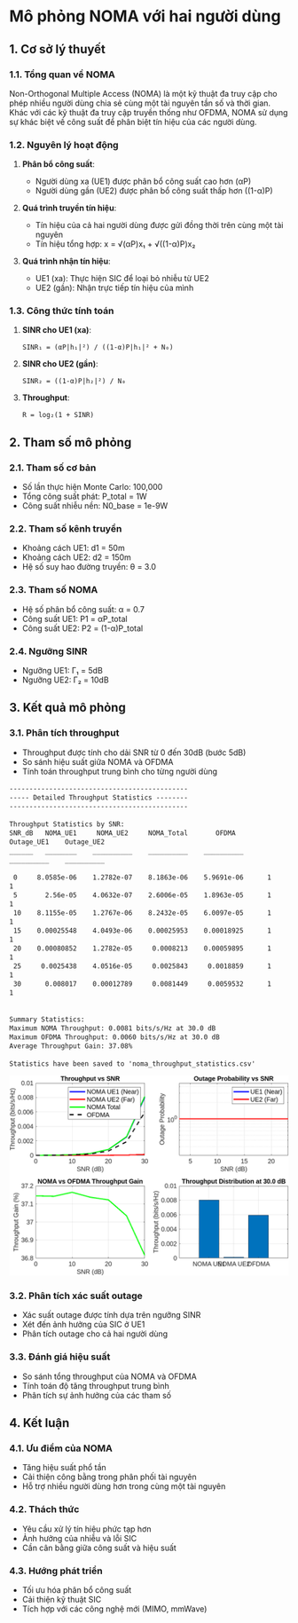 # Mô phỏng NOMA với hai người dùng

## 1. Cơ sở lý thuyết

### 1.1. Tổng quan về NOMA
Non-Orthogonal Multiple Access (NOMA) là một kỹ thuật đa truy cập cho phép nhiều người dùng chia sẻ cùng một tài nguyên tần số và thời gian. Khác với các kỹ thuật đa truy cập truyền thống như OFDMA, NOMA sử dụng sự khác biệt về công suất để phân biệt tín hiệu của các người dùng.

### 1.2. Nguyên lý hoạt động
1. **Phân bổ công suất**: 
   - Người dùng xa (UE1) được phân bổ công suất cao hơn (αP)
   - Người dùng gần (UE2) được phân bổ công suất thấp hơn ((1-α)P)

2. **Quá trình truyền tín hiệu**:
   - Tín hiệu của cả hai người dùng được gửi đồng thời trên cùng một tài nguyên
   - Tín hiệu tổng hợp: x = √(αP)x₁ + √((1-α)P)x₂

3. **Quá trình nhận tín hiệu**:
   - UE1 (xa): Thực hiện SIC để loại bỏ nhiễu từ UE2
   - UE2 (gần): Nhận trực tiếp tín hiệu của mình

### 1.3. Công thức tính toán
1. **SINR cho UE1 (xa)**:
   ```
   SINR₁ = (αP|h₁|²) / ((1-α)P|h₁|² + N₀)
   ```

2. **SINR cho UE2 (gần)**:
   ```
   SINR₂ = ((1-α)P|h₂|²) / N₀
   ```

3. **Throughput**:
   ```
   R = log₂(1 + SINR)
   ```

## 2. Tham số mô phỏng

### 2.1. Tham số cơ bản
- Số lần thực hiện Monte Carlo: 100,000
- Tổng công suất phát: P_total = 1W
- Công suất nhiễu nền: N0_base = 1e-9W

### 2.2. Tham số kênh truyền
- Khoảng cách UE1: d1 = 50m
- Khoảng cách UE2: d2 = 150m
- Hệ số suy hao đường truyền: θ = 3.0

### 2.3. Tham số NOMA
- Hệ số phân bổ công suất: α = 0.7
- Công suất UE1: P1 = αP_total
- Công suất UE2: P2 = (1-α)P_total

### 2.4. Ngưỡng SINR
- Ngưỡng UE1: Γ₁ = 5dB
- Ngưỡng UE2: Γ₂ = 10dB

## 3. Kết quả mô phỏng

### 3.1. Phân tích throughput
- Throughput được tính cho dải SNR từ 0 đến 30dB (bước 5dB)
- So sánh hiệu suất giữa NOMA và OFDMA
- Tính toán throughput trung bình cho từng người dùng

``` 
---------------------------------------------
----- Detailed Throughput Statistics --------
---------------------------------------------

Throughput Statistics by SNR:
SNR_dB   NOMA_UE1     NOMA_UE2     NOMA_Total       OFDMA    Outage_UE1    Outage_UE2
______   ________    __________    __________    __________  __________    __________

 0     8.0585e-06    1.2782e-07    8.1863e-06    5.9691e-06      1             1     
 5       2.56e-05    4.0632e-07    2.6006e-05    1.8963e-05      1             1     
 10    8.1155e-05    1.2767e-06    8.2432e-05    6.0097e-05      1             1     
 15    0.00025548    4.0493e-06    0.00025953    0.00018925      1             1     
 20    0.00080852    1.2782e-05     0.0008213    0.00059895      1             1     
 25     0.0025438    4.0516e-05     0.0025843     0.0018859      1             1     
 30      0.008017    0.00012789     0.0081449     0.0059532      1             1     


Summary Statistics:
Maximum NOMA Throughput: 0.0081 bits/s/Hz at 30.0 dB
Maximum OFDMA Throughput: 0.0060 bits/s/Hz at 30.0 dB
Average Throughput Gain: 37.08%

Statistics have been saved to 'noma_throughput_statistics.csv'
```
![NOMA-TwoUsers.png](./NOMA-TwoUsers.png)

### 3.2. Phân tích xác suất outage
- Xác suất outage được tính dựa trên ngưỡng SINR
- Xét đến ảnh hưởng của SIC ở UE1
- Phân tích outage cho cả hai người dùng

### 3.3. Đánh giá hiệu suất
- So sánh tổng throughput của NOMA và OFDMA
- Tính toán độ tăng throughput trung bình
- Phân tích sự ảnh hưởng của các tham số

## 4. Kết luận

### 4.1. Ưu điểm của NOMA
- Tăng hiệu suất phổ tần
- Cải thiện công bằng trong phân phối tài nguyên
- Hỗ trợ nhiều người dùng hơn trong cùng một tài nguyên

### 4.2. Thách thức
- Yêu cầu xử lý tín hiệu phức tạp hơn
- Ảnh hưởng của nhiễu và lỗi SIC
- Cần cân bằng giữa công suất và hiệu suất

### 4.3. Hướng phát triển
- Tối ưu hóa phân bổ công suất
- Cải thiện kỹ thuật SIC
- Tích hợp với các công nghệ mới (MIMO, mmWave) 